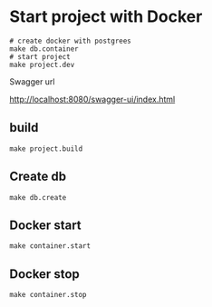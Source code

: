 # Start project with Docker



```shell
# create docker with postgrees
make db.container
# start project
make project.dev
```
Swagger url

[http://localhost:8080/swagger-ui/index.html](http://localhost:8080/swagger-ui/index.html)


## build

```shell
make project.build
```

## Create db

```shell
make db.create
```

## Docker start

```shell
make container.start
```

## Docker stop

```shell
make container.stop
```
